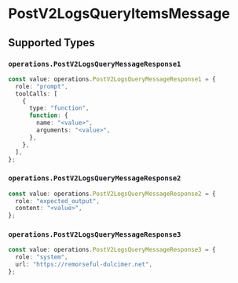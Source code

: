 # PostV2LogsQueryItemsMessage


## Supported Types

### `operations.PostV2LogsQueryMessageResponse1`

```typescript
const value: operations.PostV2LogsQueryMessageResponse1 = {
  role: "prompt",
  toolCalls: [
    {
      type: "function",
      function: {
        name: "<value>",
        arguments: "<value>",
      },
    },
  ],
};
```

### `operations.PostV2LogsQueryMessageResponse2`

```typescript
const value: operations.PostV2LogsQueryMessageResponse2 = {
  role: "expected_output",
  content: "<value>",
};
```

### `operations.PostV2LogsQueryMessageResponse3`

```typescript
const value: operations.PostV2LogsQueryMessageResponse3 = {
  role: "system",
  url: "https://remorseful-dulcimer.net",
};
```


